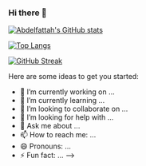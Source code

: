 ### Hi there 👋

[![Abdelfattah's GitHub stats](https://github-readme-stats.vercel.app/api?username=Abdelfattah1998&count_private=true)](https://github.com/Abdelfattah1998/github-readme-stats)
  
  
[![Top Langs](https://github-readme-stats.vercel.app/api/top-langs/?username=Abdelfattah1998&layout=compact)](https://github.com/Abdelfattah1998/github-readme-stats)

[![GitHub Streak](https://github-readme-streak-stats.herokuapp.com?user=Abdelfattah1998&hide_border=true)](https://git.io/streak-stats)

Here are some ideas to get you started:

- 🔭 I’m currently working on ...
- 🌱 I’m currently learning ...
- 👯 I’m looking to collaborate on ...
- 🤔 I’m looking for help with ...
- 💬 Ask me about ...
- 📫 How to reach me: ...
- 😄 Pronouns: ...
- ⚡ Fun fact: ...
-->
